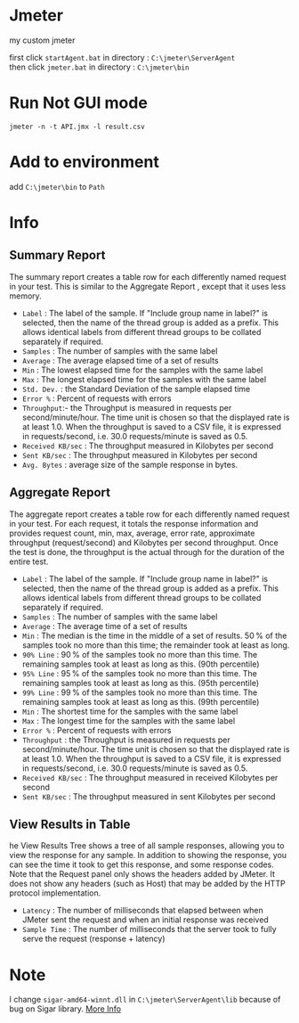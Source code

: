 # Jmeter

my custom jmeter  

first click `startAgent.bat` in directory : `C:\jmeter\ServerAgent`  
then click `jmeter.bat` in directory : `C:\jmeter\bin`

# Run Not GUI mode

```
jmeter -n -t API.jmx -l result.csv
```

# Add to environment

add `C:\jmeter\bin` to `Path`

# Info

## Summary Report
The summary report creates a table row for each differently named request in your test. This is similar to the Aggregate Report , except that it uses less memory.  

-   `Label` : The label of the sample. If "Include group name in label?" is selected, then the name of the thread group is added as a prefix. This allows identical labels from different thread groups to be collated separately if required.
-   `Samples` : The number of samples with the same label
-   `Average` : The average elapsed time of a set of results
-   `Min` : The lowest elapsed time for the samples with the same label
-   `Max` : The longest elapsed time for the samples with the same label
-   `Std. Dev.` : the Standard Deviation of the sample elapsed time
-   `Error %` : Percent of requests with errors
-   `Throughput`:- the Throughput is measured in requests per second/minute/hour. The time unit is chosen so that the displayed rate is at least 1.0. When the throughput is saved to a CSV file, it is expressed in requests/second, i.e. 30.0 requests/minute is saved as 0.5.
-   `Received KB/sec` : The throughput measured in Kilobytes per second
-   `Sent KB/sec` : The throughput measured in Kilobytes per second
-   `Avg. Bytes` : average size of the sample response in bytes.

## Aggregate Report
The aggregate report creates a table row for each differently named request in your test. For each request, it totals the response information and provides request count, min, max, average, error rate, approximate throughput (request/second) and Kilobytes per second throughput. Once the test is done, the throughput is the actual through for the duration of the entire test.

-   `Label` : The label of the sample. If "Include group name in label?" is selected, then the name of the thread group is added as a prefix. This allows identical labels from different thread groups to be collated separately if required.
-   `Samples` : The number of samples with the same label
-   `Average` : The average time of a set of results
-   `Min` : The median is the time in the middle of a set of results. 50 % of the samples took no more than this time; the remainder took at least as long.
-   `90% Line` : 90 % of the samples took no more than this time. The remaining samples took at least as long as this. (90th percentile)
-   `95% Line` : 95 % of the samples took no more than this time. The remaining samples took at least as long as this. (95th percentile)
-   `99% Line` : 99 % of the samples took no more than this time. The remaining samples took at least as long as this. (99th percentile)
-   `Min` : The shortest time for the samples with the same label
-   `Max` : The longest time for the samples with the same label
-   `Error %` : Percent of requests with errors
-   `Throughput` : the Throughput is measured in requests per second/minute/hour. The time unit is chosen so that the displayed rate is at least 1.0. When the throughput is saved to a CSV file, it is expressed in requests/second, i.e. 30.0 requests/minute is saved as 0.5.
-   `Received KB/sec` : The throughput measured in received Kilobytes per second
-   `Sent KB/sec` : The throughput measured in sent Kilobytes per second

## View Results in Table
he View Results Tree shows a tree of all sample responses, allowing you to view the response for any sample. In addition to showing the response, you can see the time it took to get this response, and some response codes. Note that the Request panel only shows the headers added by JMeter. It does not show any headers (such as Host) that may be added by the HTTP protocol implementation.

-   `Latency` : The number of milliseconds that elapsed between when JMeter sent the request and when an initial response was received
-   `Sample Time` : The number of milliseconds that the server took to fully serve the request (response + latency)


# Note
I change `sigar-amd64-winnt.dll` in `C:\jmeter\ServerAgent\lib` because of bug on Sigar library. [More Info](https://github.com/hyperic/sigar/issues/141)

